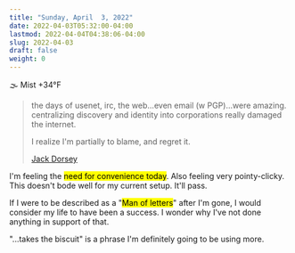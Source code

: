 ```yaml
---
title: "Sunday, April  3, 2022"
date: 2022-04-03T05:32:00-04:00
lastmod: 2022-04-04T04:38:06-04:00
slug: 2022-04-03
draft: false
weight: 0
---
```


🌫  Mist +34°F

> the days of usenet, irc, the web...even email (w PGP)...were amazing. centralizing discovery and identity into corporations really damaged the internet.
>
> I realize I'm partially to blame, and regret it.
>
> [Jack Dorsey](https://twitter.com/jack/status/1510314535671922689)

I'm feeling the <mark>need for convenience today</mark>. Also feeling very pointy-clicky. This doesn't bode well for my current setup. It'll pass.

If I were to be described as a "<mark>Man of letters</mark>" after I'm gone, I would consider my life to have been a success. I wonder why I've not done anything in support of that.

"...takes the biscuit" is a phrase I'm definitely going to be using more.

[//]: # "Exported with love from a post written in Org mode"
[//]: # "- https://github.com/kaushalmodi/ox-hugo"
